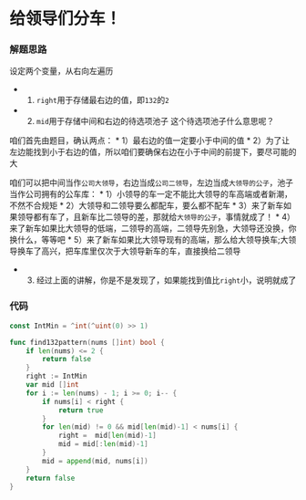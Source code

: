 # 给领导们分车！
### 解题思路
设定两个变量，从右向左遍历
* 1. ``right``用于存储最右边的值，即``132``的``2``

* 2. ``mid``用于存储中间和右边的待选项池子
这个待选项池子什么意思呢？

咱们首先由题目，确认两点：
    * 1）最右边的值一定要小于中间的值
    * 2）为了让左边能找到小于右边的值，所以咱们要确保右边在小于中间的前提下，要尽可能的大

咱们可以把中间当作``公司大领导``，右边当成``公司二领导``，左边当成``大领导的公子``，池子当作公司拥有的公车库：
    * 1）小领导的车一定不能比大领导的车高端或者新潮，不然不合规矩
    * 2）大领导和二领导要么都配车，要么都不配车
    * 3）来了新车如果领导都有车了，且新车比二领导的差，那就给``大领导的公子``，事情就成了！
    * 4）来了新车如果比大领导的低端，二领导的高端，二领导先别急，大领导还没换，你换什么，等等吧
    * 5）来了新车如果比大领导现有的高端，那么给大领导换车;大领导换车了高兴，把车库里仅次于大领导新车的车，直接换给二领导

* 3. 经过上面的讲解，你是不是发现了，如果能找到值比``right``小，说明就成了

### 代码

```go
const IntMin = ^int(^uint(0) >> 1)

func find132pattern(nums []int) bool {
	if len(nums) <= 2 {
		return false
	}
	right := IntMin
	var mid []int
	for i := len(nums) - 1; i >= 0; i-- {
		if nums[i] < right {
			return true
		}
		for len(mid) != 0 && mid[len(mid)-1] < nums[i] {
			right =  mid[len(mid)-1]
			mid = mid[:len(mid)-1]
		}
		mid = append(mid, nums[i])
	}
	return false
}

```
